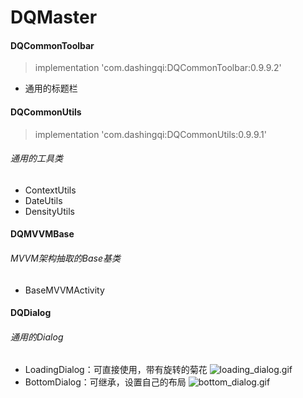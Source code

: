 # DQMaster

#### DQCommonToolbar
> implementation 'com.dashingqi:DQCommonToolbar:0.9.9.2'
- 通用的标题栏

#### DQCommonUtils
> implementation 'com.dashingqi:DQCommonUtils:0.9.9.1'
###### 通用的工具类
- ContextUtils
- DateUtils
- DensityUtils

#### DQMVVMBase
###### MVVM架构抽取的Base基类
- BaseMVVMActivity

#### DQDialog
###### 通用的Dialog
- LoadingDialog：可直接使用，带有旋转的菊花
![loading_dialog.gif](https://upload-images.jianshu.io/upload_images/4997216-40e8dd85cef3a40f.gif?imageMogr2/auto-orient/strip)
- BottomDialog：可继承，设置自己的布局
![bottom_dialog.gif](https://upload-images.jianshu.io/upload_images/4997216-f30abba8990a5353.gif?imageMogr2/auto-orient/strip)
